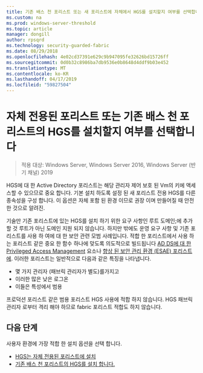 ```yaml
---
title: 기존 배스 천 포리스트 또는 새 포리스트에 자체에서 HGS를 설치할지 여부를 선택합니다
ms.custom: na
ms.prod: windows-server-threshold
ms.topic: article
manager: dongill
author: rpsqrd
ms.technology: security-guarded-fabric
ms.date: 08/29/2018
ms.openlocfilehash: 4e02cd37391e629c9b947095fe32626bd15726ff
ms.sourcegitcommit: 0d0b32c8986ba7db9536e0b8648d4ddf9b03e452
ms.translationtype: MT
ms.contentlocale: ko-KR
ms.lasthandoff: 04/17/2019
ms.locfileid: "59827504"
---
```

# <a name="choose-whether-to-install-hgs-in-its-own-dedicated-forest-or-in-an-existing-bastion-forest"></a>자체 전용된 포리스트 또는 기존 배스 천 포리스트의 HGS를 설치할지 여부를 선택합니다

>적용 대상: Windows Server, Windows Server 2016, Windows Server (반기 채널) 2019


HGS에 대 한 Active Directory 포리스트는 해당 관리자 제어 보호 된 Vm의 키에 액세스할 수 있으므로 중요 합니다. 기본 설치 하도록 설정 된 새 포리스트 전용 HGS를 다른 종속성을 구성 합니다. 이 옵션은 자체 포함 된 환경 이므로 권장 이며 만들어질 때 안전한 것으로 알려진. 

기술만 기존 포리스트에 있는 HGS를 설치 하기 위한 요구 사항인 루트 도메인;에 추가할 것 루트가 아닌 도메인 지원 되지 않습니다. 하지만 밖에도 운영 요구 사항 및 기존 포리스트를 사용 하 여에 대 한 보안 관련 모범 사례입니다. 적합 한 포리스트에서 사용 하는 포리스트 같은 중요 한 함수 하나에 맞도록 의도적으로 빌드됩니다 [AD DS에 대 한 Privileged Access Management](https://docs.microsoft.com/microsoft-identity-manager/pam/privileged-identity-management-for-active-directory-domain-services) 요소나 [향상 된 보안 관리 환경 (ESAE) 포리스트에](https://technet.microsoft.com/windows-server-docs/security/securing-privileged-access/securing-privileged-access-reference-material#ESAE_BM). 이러한 포리스트는 일반적으로 다음과 같은 특징을 나타냅니다.

- 몇 가지 관리자 (패브릭 관리자가 별도)를가지고
- 이러한 많은 낮은 로그온
- 이들은 특성에서 범용 

프로덕션 포리스트 같은 범용 포리스트 HGS 사용에 적합 하지 않습니다. HGS 패브릭 관리자 로부터 격리 해야 하므로 fabric 포리스트 적합도 하지 않습니다.

## <a name="next-step"></a>다음 단계

사용자 환경에 가장 적합 한 설치 옵션을 선택 합니다.

- [HGS는 자체 전용된 포리스트에 설치](guarded-fabric-install-hgs-default.md)
- [기존 배스 천 포리스트의 HGS를 설치 합니다.](guarded-fabric-install-hgs-in-a-bastion-forest.md)


